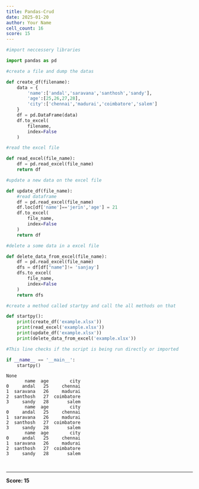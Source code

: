 ```yaml
---
title: Pandas-Crud
date: 2025-01-20
author: Your Name
cell_count: 16
score: 15
---
```


```python
#import neccessery libraries
```


```python
import pandas as pd
```


```python
#create a file and dump the datas
```


```python
def create_df(filename):
    data = {
        'name':['andal','saravana','santhosh','sandy'],
        'age':[25,26,27,28],
        'city':['chennai','madurai','coimbatore','salem']
    }
    df = pd.DataFrame(data)
    df.to_excel(
        filename,
        index=False
    )
```


```python
#read the excel file
```


```python
def read_excel(file_name):
    df = pd.read_excel(file_name)
    return df
```


```python
#update a new data on the excel file
```


```python
def update_df(file_name):
    #read dataframe
    df = pd.read_excel(file_name)
    df.loc[df['name']=='jerin','age'] = 21
    df.to_excel(
        file_name,
        index=False
    )
    return df
```


```python
#delete a some data in a excel file
```


```python
def delete_data_from_excel(file_name):
    df = pd.read_excel(file_name)
    dfs = df[df["name"]!= 'sanjay']
    dfs.to_excel(
        file_name,
        index=False
    )
    return dfs
```


```python
#create a method called startpy and call the all methods on that
```


```python
def startpy():
    print(create_df('example.xlsx'))
    print(read_excel('example.xlsx'))
    print(update_df('example.xlsx'))
    print(delete_data_from_excel('example.xlsx'))
```


```python
#This line checks if the script is being run directly or imported
```


```python
if __name__ == '__main__':
    startpy()
```

    None
           name  age        city
    0     andal   25     chennai
    1  saravana   26     madurai
    2  santhosh   27  coimbatore
    3     sandy   28       salem
           name  age        city
    0     andal   25     chennai
    1  saravana   26     madurai
    2  santhosh   27  coimbatore
    3     sandy   28       salem
           name  age        city
    0     andal   25     chennai
    1  saravana   26     madurai
    2  santhosh   27  coimbatore
    3     sandy   28       salem



```python

```


```python

```


---
**Score: 15**
